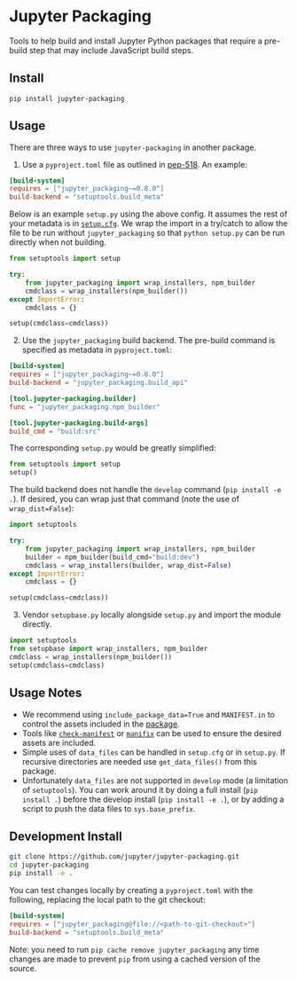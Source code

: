 # Jupyter Packaging

Tools to help build and install Jupyter Python packages that require a pre-build step that may include JavaScript build steps.

## Install

`pip install jupyter-packaging`

## Usage

There are three ways to use `jupyter-packaging` in another package.

1. Use a `pyproject.toml` file as outlined in [pep-518](https://www.python.org/dev/peps/pep-0518/).
An example:

```toml
[build-system]
requires = ["jupyter_packaging~=0.8.0"]
build-backend = "setuptools.build_meta"
```

Below is an example `setup.py` using the above config.
It assumes the rest of your metadata is in [`setup.cfg`](https://setuptools.readthedocs.io/en/latest/userguide/declarative_config.html).
We wrap the import in a try/catch to allow the file to be run without `jupyter_packaging`
so that `python setup.py` can be run directly when not building.

```py
from setuptools import setup

try:
    from jupyter_packaging import wrap_installers, npm_builder
    cmdclass = wrap_installers(npm_builder())
except ImportError:
    cmdclass = {}

setup(cmdclass=cmdclass))
```

2. Use the `jupyter_packaging` build backend.
The pre-build command is specified as metadata in `pyproject.toml`:

```toml
[build-system]
requires = ["jupyter_packaging~=0.8.0"]
build-backend = "jupyter_packaging.build_api"

[tool.jupyter-packaging.builder]
func = "jupyter_packaging.npm_builder"

[tool.jupyter-packaging.build-args]
build_cmd = "build:src"
```

The corresponding `setup.py` would be greatly simplified:

```py
from setuptools import setup
setup()
```

The build backend does not handle the `develop` command (`pip install -e .`).
If desired, you can wrap just that command (note the use of `wrap_dist=False`):

```py
import setuptools

try:
    from jupyter_packaging import wrap_installers, npm_builder
    builder = npm_builder(build_cmd="build:dev")
    cmdclass = wrap_installers(builder, wrap_dist=False)
except ImportError:
    cmdclass = {}

setup(cmdclass=cmdclass))
```

3. Vendor `setupbase.py` locally alongside `setup.py` and import the module directly.

```py
import setuptools
from setupbase import wrap_installers, npm_builder
cmdclass = wrap_installers(npm_builder())
setup(cmdclass=cmdclass)
```

## Usage Notes

- We recommend using `include_package_data=True` and `MANIFEST.in` to control the assets included in the [package](https://setuptools.readthedocs.io/en/latest/userguide/datafiles.html).
- Tools like [`check-manifest`](https://github.com/mgedmin/check-manifest) or [`manifix`](https://github.com/vidartf/manifix) can be used to ensure the desired assets are included.
- Simple uses of `data_files` can be handled in `setup.cfg` or in `setup.py`.  If recursive directories are needed use `get_data_files()` from this package.
- Unfortunately `data_files` are not supported in `develop` mode (a limitation of `setuptools`).  You can work around it by doing a full install (`pip install .`) before the develop install (`pip install -e .`), or by adding a script to push the data files to `sys.base_prefix`.


## Development Install

```bash
git clone https://github.com/jupyter/jupyter-packaging.git
cd jupyter-packaging
pip install -e .
```

You can test changes locally by creating a `pyproject.toml` with the following, replacing the local path to the git checkout:

```toml
[build-system]
requires = ["jupyter_packaging@file://<path-to-git-checkout>"]
build-backend = "setuptools.build_meta"
```

Note: you need to run `pip cache remove jupyter_packaging` any time changes are made to prevent `pip` from using a cached version of the source.
